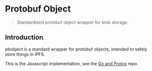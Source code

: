 # Protobuf Object

> Standardized protobuf object wrapper for blob storage.

## Introduction

pbobject is a standard wrapper for protobuf objects, intended to safely store things in IPFS.

This is the Javascript implementation, see the [Go and Protos](https://github.com/aperturerobotics/pbobject) repo.

